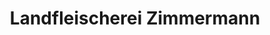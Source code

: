 ---
title: "Landfleischerei Zimmermann"
url: /marienfeld/landfleischerei-zimmermann/
shop: Metzgerei
---